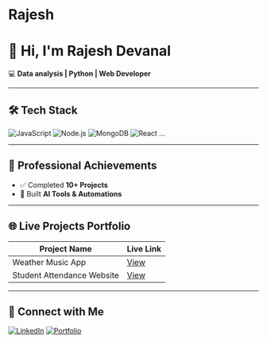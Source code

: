 # Rajesh
# 👋 Hi, I'm Rajesh Devanal

💻 **Data analysis | Python | Web Developer**

---

## 🛠 Tech Stack
![JavaScript](https://img.shields.io/badge/-JavaScript-yellow?style=for-the-badge&logo=javascript)
![Node.js](https://img.shields.io/badge/-Node.js-green?style=for-the-badge&logo=node.js)
![MongoDB](https://img.shields.io/badge/-MongoDB-darkgreen?style=for-the-badge&logo=mongodb)
![React](https://img.shields.io/badge/-React-blue?style=for-the-badge&logo=react)
...

---

## 🚀 Professional Achievements
- ✅ Completed **10+ Projects**
- 🤖 Built **AI Tools & Automations**

---

## 🌐 Live Projects Portfolio
| Project Name | Live Link |
|--------------|-----------|
| Weather Music App | [View](https://yourwebsite.com) |
| Student Attendance Website | [View](https://yourwebsite.com) |

---

## 🔗 Connect with Me
[![LinkedIn](https://img.shields.io/badge/-LinkedIn-blue?logo=linkedin)](https://linkedin.com/in/your-profile)
[![Portfolio](https://img.shields.io/badge/-Portfolio-black?logo=github)](https://yourwebsite.com)
